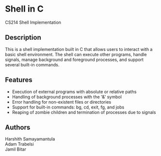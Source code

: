 # Shell in C
CS214 Shell Implementation

## Description
This is a shell implementation built in C that allows users to interact with a basic shell environment. The shell can execute other programs, handle signals, manage background and foreground processes, and support several built-in commands.

## Features
- Execution of external programs with absolute or relative paths
- Handling of background processes with the '&' symbol
- Error handling for non-existent files or directories
- Support for built-in commands: bg, cd, exit, fg, and jobs
- Reaping of zombie children and termination of processes due to signals

## Authors
Harshith Samayamantula  
Adam Trabelsi  
Jamil Bitar